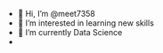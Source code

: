 - 👋 Hi, I’m @meet7358
- 👀 I’m interested in learning new skills
- 🌱 I’m currently Data Science
- 

<!---
meet7358/meet7358 is a ✨ special ✨ repository because its `README.md` (this file) appears on your GitHub profile.
You can click the Preview link to take a look at your changes.
--->
